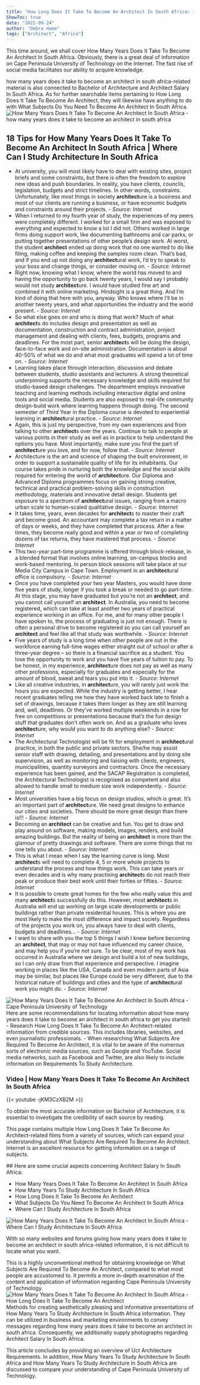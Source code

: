 ```yaml
---
title: "How Long Does It Take To Become An Architect In South Africa: 18 Tips"
ShowToc: true 
date: "2022-09-24"
author: "Debra Hamm" 
tags: ["Architect", "Africa"]
---
```


	
This time around, we shall cover How Many Years Does It Take To Become An Architect In South Africa. Obviously, there is a great deal of information on Cape Peninsula University of Technology on the Internet. The fast rise of social media facilitates our ability to acquire knowledge.

how many years does it take to become an architect in south africa-related material is also connected to Bachelor of Architecture and Architect Salary In South Africa. As for further searchable items pertaining to How Long Does It Take To Become An Architect, they will likewise have anything to do with What Subjects Do You Need To Become An Architect In South Africa.
<img loading="lazy" src="http://1.bp.blogspot.com/-jDsOP3PExQM/VUvD50qoaXI/AAAAAAAAAiQ/0hhZhaPEBrs/s1600/fome-e-guerra.jpg" onerror="this.onerror=null;this.src='https://blogger.googleusercontent.com/img/a/AVvXsEhe7F7TRXHtjiKvHb5vS7DmnxvpHiDyoYyYvm1nHB3Qp2_w3BnM6A2eq4v7FYxCC9bfZt3a9vIMtAYEKUiaDQbHMg-ViyGmRIj39MLp0bGFfgfYw1Dc9q_H-T0wiTm3l0Uq42dETrN9eC8aGJ9_IORZsxST1AcLR7np1koOfcc7tnHa4S8Mwz_xD9d0=s16000';" alt="How Many Years Does It Take To Become An Architect In South Africa - how many years does it take to become an architect in south africa" >

## 18 Tips for How Many Years Does It Take To Become An Architect In South Africa | Where Can I Study Architecture In South Africa
-   At university, you will most likely have to deal with existing sites, project briefs and some constraints, but there is often the freedom to explore new ideas and push boundaries. In reality, you have clients, councils, legislation, budgets and strict timelines. In other words, constraints. Unfortunately, like most things in society **architect**ure is a business and most of our clients are running a business, or have economic budgets and constraints around their projects. - <cite>Source: Internet</cite>
-   When I returned to my fourth year of study, the experiences of my peers were completely different. I worked for a small firm and was exposed to everything and expected to know a lot I did not. Others worked in large firms doing support work, like documenting bathrooms and car parks, or putting together presentations of other people’s design work. At worst, the student **architect** ended up doing work that no one wanted to do like filing, making coffee and keeping the samples room clean. That’s bad, and if you end up not doing any **architect**ural work, I’d try to speak to your boss and change things, or consider moving on. - <cite>Source: Internet</cite>
-   Right now, knowing what I know, where the world has moved to and having the opportunity to go back twenty years, I would say I probably would not study **architect**ure. I would have studied fine art and combined it with online marketing. Hindsight is a great thing. And I’m kind of doing that here with you, anyway. Who knows where I’ll be in another twenty years, and what opportunities the industry and the world present. - <cite>Source: Internet</cite>
-   So what else goes on and who is doing that work? Much of what **architect**s do includes design and presentation as well as documentation, construction and contract administration, project management and dealing with clients, fees, budgets, programs and deadlines. For the most part, senior **architect**s will be doing the design, face-to-face work and on-site administration. Documentation is about 40-50% of what we do and what most graduates will spend a lot of time on. - <cite>Source: Internet</cite>
-   Learning takes place through interaction, discussion and debate between students, studio assistants and lecturers. A strong theoretical underpinning supports the necessary knowledge and skills required for studio-based design challenges. The department employs innovative teaching and learning methods including interactive digital and online tools and social media. Students are also exposed to real-life community design-build work where learning happens through doing. The second semester of Third Year in the Diploma course is devoted to experiential learning in **architect**ural practice. - <cite>Source: Internet</cite>
-   Again, this is just my perspective, from my own experiences and from talking to other **architect**s over the years. Continue to talk to people at various points in their study as well as in practice to help understand the options you have. Most importantly, make sure you find the part of **architect**ure you love, and for now, follow that. - <cite>Source: Internet</cite>
-   Architecture is the art and science of shaping the built environment, in order to support a sustainable quality of life for its inhabitants. Our course takes pride in nurturing both the knowledge and the social skills required for entering the world of **architect**ure. Our Diploma and Advanced Diploma programmes focus on gaining strong creative, technical and practical problem-solving skills in construction methodology, materials and innovative detail design. Students get exposure to a spectrum of **architect**ural issues, ranging from a macro urban scale to human-scaled qualitative design. - <cite>Source: Internet</cite>
-   It takes time, years, even decades for **architect**s to master their craft and become good. An accountant may complete a tax return in a matter of days or weeks, and they have completed that process. After a few times, they become really good and within a year or two of completing dozens of tax returns, they have mastered that process. - <cite>Source: Internet</cite>
-   This two-year part-time programme is offered through block-release, in a blended format that involves online learning, on-campus blocks and work-based mentoring. In person block sessions will take place at our Media City Campus in Cape Town. Employment in an **architect**ural office is compulsory. - <cite>Source: Internet</cite>
-   Once you have completed your two year Masters, you would have done five years of study, longer if you took a break or needed to go part-time. At this stage, you may have graduated but you’re not an **architect**, and you cannot call yourself an **architect**. In Australia, you need to become registered, which can take at least another two years of practical experience working in an office. For me, and for many other people I have spoken to, the process of graduating is just not enough. There is often a personal drive to become registered so you can call yourself an **architect** and feel like all that study was worthwhile. - <cite>Source: Internet</cite>
-   Five years of study is a long time when other people are out in the workforce earning full-time wages either straight out of school or after a three-year degree – so there is a financial sacrifice as a student. You lose the opportunity to work and you have five years of tuition to pay. To be honest, in my experience, **architect**ure does not pay as well as many other professions, especially for graduates and especially for the amount of blood, sweat and tears you put into it. - <cite>Source: Internet</cite>
-   Like all creative industries, in **architect**ure, you will rarely just work the hours you are expected. While the industry is getting better, I hear recent graduates telling me how they have worked back late to finish a set of drawings, because it takes them longer as they are still learning and, well, deadlines. Or they’ve worked multiple weekends in a row for free on competitions or presentations because that’s the fun design stuff that graduates don’t often work on. And as a graduate who loves **architect**ure, why would you want to do anything else? - <cite>Source: Internet</cite>
-   The Architectural Technologist will be fit for employment in **architect**ural practice, in both the public and private sectors. She/he may assist senior staff with drawing, detailing, and presentations and by doing site supervision, as well as monitoring and liaising with clients, engineers, municipalities, quantity surveyors and contractors. Once the necessary experience has been gained, and the SACAP Registration is completed, the Architectural Technologist is recognised as competent and also allowed to handle small to medium size work independently. - <cite>Source: Internet</cite>
-   Most universities have a big focus on design studios, which is great. It’s an important part of **architect**ure. We need great designs to enhance our cities and societies. There should be more great design than there is!!! - <cite>Source: Internet</cite>
-   Becoming an **architect** can be creative and fun. You get to draw and play around on software, making models, images, renders, and build amazing buildings. But the reality of being an **architect** is more than the glamour of pretty drawings and software. There are some things that no one tells you about. - <cite>Source: Internet</cite>
-   This is what I mean when I say the learning curve is long. Most **architect**s will need to complete 4, 5 or more whole projects to understand the process and how things work. This can take years or even decades and is why many practising **architect**s do not reach their peak or produce their best work until their forties or fifties. - <cite>Source: Internet</cite>
-   It is possible to create great homes for the few who really value this and many **architect**s successfully do this. However, most **architect**s in Australia will end up working on large scale developments or public buildings rather than private residential houses. This is where you are most likely to make the most difference and impact society. Regardless of the projects you work on, you always have to deal with clients, budgets and deadlines… - <cite>Source: Internet</cite>
-   I want to share with you the top 5 things I wish I knew before becoming an **architect**, that may or may not have influenced my career choice, and may help you if you’re not sure. To be clear, most of my work has occurred in Australia where we design and build a lot of new buildings, so I can only draw from that experience and perspective. I imagine working in places like the USA, Canada and even modern parts of Asia may be similar, but places like Europe could be very different, due to the historical nature of buildings and cities and the type of **architect**ural work you might do. - <cite>Source: Internet</cite>


<img loading="lazy" src="https://3.bp.blogspot.com/-Cy34oj6fEys/VSHH33x_y9I/AAAAAAAE5ZU/hOsm4VCwEo4/s640/1.jpg" onerror="this.onerror=null;this.src='https://blogger.googleusercontent.com/img/a/AVvXsEhe7F7TRXHtjiKvHb5vS7DmnxvpHiDyoYyYvm1nHB3Qp2_w3BnM6A2eq4v7FYxCC9bfZt3a9vIMtAYEKUiaDQbHMg-ViyGmRIj39MLp0bGFfgfYw1Dc9q_H-T0wiTm3l0Uq42dETrN9eC8aGJ9_IORZsxST1AcLR7np1koOfcc7tnHa4S8Mwz_xD9d0=s16000';" alt="How Many Years Does It Take To Become An Architect In South Africa - Cape Peninsula University of Technology" >
Here are some recommendations for locating information about how many years does it take to become an architect in south africa to get you started:
- Research How Long Does It Take To Become An Architect-related information from credible sources. This includes libraries, websites, and even journalistic professionals.
- When researching What Subjects Are Required To Become An Architect, it is vital to be aware of the numerous sorts of electronic media sources, such as Google and YouTube. Social media networks, such as Facebook and Twitter, are also likely to include information on Requirements To Study Architecture.

### Video | How Many Years Does It Take To Become An Architect In South Africa
{{< youtube -jKM3CzXB2M >}} 

To obtain the most accurate information on Bachelor of Architecture, it is essential to investigate the credibility of each source by reading.

This page contains multiple How Long Does It Take To Become An Architect-related films from a variety of sources, which can expand your understanding about What Subjects Are Required To Become An Architect. Internet is an excellent resource for getting information on a range of subjects.
<script async="async" data-cfasync="false" src="//normallydemandedalter.com/fe63df3c5408708b15d8dc3d9b206b31/invoke.js"></script>
<div id="container-fe63df3c5408708b15d8dc3d9b206b31"></div>
## Here are some crucial aspects concerning Architect Salary In South Africa:

- How Many Years Does It Take To Become An Architect In South Africa
- How Many Years To Study Architecture In South Africa
- How Long Does It Take To Become An Architect
- What Subjects Do You Need To Become An Architect In South Africa
- Where Can I Study Architecture In South Africa

 <img loading="lazy" src="https://1.bp.blogspot.com/-ixKOZ2uOgvs/V7nnYvXAWrI/AAAAAAAAF8A/vAuave7hqdc77wEU-xMIhXEXYcClQDxAwCPcB/s320/arpd%2B3.JPG" onerror="this.onerror=null;this.src='https://blogger.googleusercontent.com/img/a/AVvXsEhe7F7TRXHtjiKvHb5vS7DmnxvpHiDyoYyYvm1nHB3Qp2_w3BnM6A2eq4v7FYxCC9bfZt3a9vIMtAYEKUiaDQbHMg-ViyGmRIj39MLp0bGFfgfYw1Dc9q_H-T0wiTm3l0Uq42dETrN9eC8aGJ9_IORZsxST1AcLR7np1koOfcc7tnHa4S8Mwz_xD9d0=s16000';" alt="How Many Years Does It Take To Become An Architect In South Africa - Where Can I Study Architecture In South Africa" >

With so many websites and forums giving how many years does it take to become an architect in south africa-related information, it is not difficult to locate what you want.

This is a highly unconventional method for obtaining knowledge on What Subjects Are Required To Become An Architect, compared to what most people are accustomed to. It permits a more in-depth examination of the content and application of information regarding Cape Peninsula University of Technology.
<img loading="lazy" src="https://torahtreasuretrove.com/yahoo_site_admin/assets/images/USAfordH.45154122_std.jpg" onerror="this.onerror=null;this.src='https://blogger.googleusercontent.com/img/a/AVvXsEhe7F7TRXHtjiKvHb5vS7DmnxvpHiDyoYyYvm1nHB3Qp2_w3BnM6A2eq4v7FYxCC9bfZt3a9vIMtAYEKUiaDQbHMg-ViyGmRIj39MLp0bGFfgfYw1Dc9q_H-T0wiTm3l0Uq42dETrN9eC8aGJ9_IORZsxST1AcLR7np1koOfcc7tnHa4S8Mwz_xD9d0=s16000';" alt="How Many Years Does It Take To Become An Architect In South Africa - How Long Does It Take To Become An Architect" >
Methods for creating aesthetically pleasing and informative presentations of How Many Years To Study Architecture In South Africa information. They can be utilized in business and marketing environments to convey messages regarding how many years does it take to become an architect in south africa. Consequently, we additionally supply photographs regarding Architect Salary In South Africa.

This article concludes by providing an overview of Uct Architecture Requirements. In addition, How Many Years To Study Architecture In South Africa and How Many Years To Study Architecture In South Africa are discussed to compare your understanding of Cape Peninsula University of Technology.
	
	


